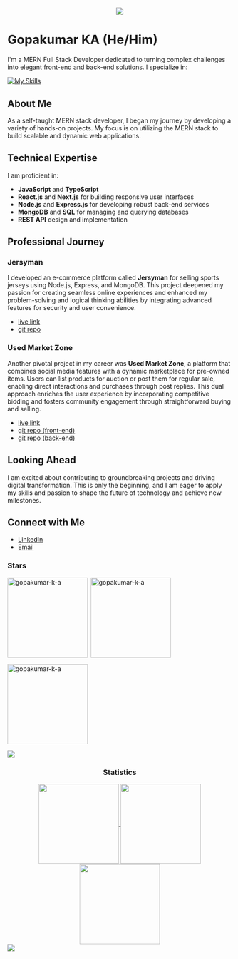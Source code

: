 <h1 align="center">
    <img src="https://readme-typing-svg.herokuapp.com/?font=Inter&size=48&center=true&vCenter=true&width=500&height=70&color=4493F8&duration=4000&lines=Hi+There!+👋;+I'm+Gopakumar+KA!;" />
</h1>


# Gopakumar KA **(He/Him)**
I'm a MERN Full Stack Developer dedicated to turning complex challenges into elegant front-end and back-end solutions. I specialize in:

[![My Skills](https://skillicons.dev/icons?i=html,css,js,ts,express,nodejs,react,nextjs,redux,mongodb,mysql,vite,git,aws,redis,nginx,c,cpp,tailwind,bootstrap&perline=9)](https://skillicons.dev)

## About Me

As a self-taught MERN stack developer, I began my journey by developing a variety of hands-on projects. My focus is on utilizing the MERN stack to build scalable and dynamic web applications. 

## Technical Expertise

I am proficient in:

- **JavaScript** and **TypeScript**
- **React.js** and **Next.js** for building responsive user interfaces
- **Node.js** and **Express.js** for developing robust back-end services
- **MongoDB** and **SQL** for managing and querying databases
- **REST API** design and implementation

## Professional Journey

### Jersyman

I developed an e-commerce platform called **Jersyman** for selling sports jerseys using Node.js, Express, and MongoDB. This project deepened my passion for creating seamless online experiences and enhanced my problem-solving and logical thinking abilities by integrating advanced features for security and user convenience.

- [live link](https://jersy.gopakumarka.site/)
- [git repo](https://github.com/gopakumar-k-a/first_project)


### Used Market Zone

Another pivotal project in my career was **Used Market Zone**, a platform that combines social media features with a dynamic marketplace for pre-owned items. Users can list products for auction or post them for regular sale, enabling direct interactions and purchases through post replies. This dual approach enriches the user experience by incorporating competitive bidding and fosters community engagement through straightforward buying and selling.
- [live link](https://umz.gopakumarka.site)
- [git repo (front-end)](https://github.com/gopakumar-k-a/usedMarketZone-frontend)
- [git repo (back-end)](https://github.com/gopakumar-k-a/usedMarketZone-backend)

## Looking Ahead

I am excited about contributing to groundbreaking projects and driving digital transformation. This is only the beginning, and I am eager to apply my skills and passion to shape the future of technology and achieve new milestones.
## Connect with Me

- [LinkedIn](https://www.linkedin.com/in/gopakumar-ka/)
- [Email](mailto:gopak9145@gmail.com)
<h3 align="left">Stars</h3>
<img align="left" height="180em" src="https://github-readme-stats.vercel.app/api/top-langs/?username=gopakumar-k-a&hide_progress=true&theme=dark" alt=gopakumar-k-a />

<p>&nbsp;<img align="center" height="180em" src="https://github-readme-stats.vercel.app/api?username=gopakumar-k-a&show_icons=true&locale=en&theme=dark" alt="gopakumar-k-a" /></p>

<p><img align="center" height="180em" src="https://github-readme-streak-stats.herokuapp.com/?user=gopakumar-k-a&theme=dark" alt="gopakumar-k-a" /></p>

<img src="https://user-images.githubusercontent.com/73097560/115834477-dbab4500-a447-11eb-908a-139a6edaec5c.gif"><h3 align="center">Statistics</h3>
<div align="center">
<a href="https://github.com/gopakumar-k-a">
<img align="center" src="http://github-profile-summary-cards.vercel.app/api/cards/stats?username=gopakumar-k-a&theme=nord_dark" height="180em" />
<img align="center" src="http://github-profile-summary-cards.vercel.app/api/cards/most-commit-language?username=gopakumar-k-a&theme=2077" height="180em" />
<img align="center" src="http://github-profile-summary-cards.vercel.app/api/cards/repos-per-language?username=gopakumar-k-a&theme=nord_dark" height="180em" />
</a>
</div>
<img src="https://raw.githubusercontent.com/Trilokia/Trilokia/379277808c61ef204768a61bbc5d25bc7798ccf1/bottom_header.svg" />




